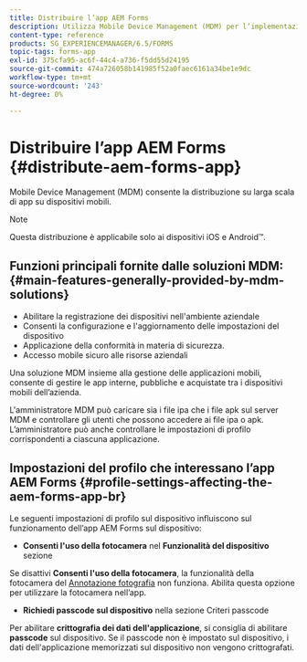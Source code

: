 ```yaml
---
title: Distribuire l’app AEM Forms
description: Utilizza Mobile Device Management (MDM) per l’implementazione su larga scala di app su dispositivi mobili.
content-type: reference
products: SG_EXPERIENCEMANAGER/6.5/FORMS
topic-tags: forms-app
exl-id: 375cfa95-ac6f-44c4-a736-f5dd55d24195
source-git-commit: 474a726058b141985f52a0faec6161a34be1e9dc
workflow-type: tm+mt
source-wordcount: '243'
ht-degree: 0%

---
```


# Distribuire l’app AEM Forms {#distribute-aem-forms-app}

Mobile Device Management (MDM) consente la distribuzione su larga scala di app su dispositivi mobili.

>[!NOTE]
>
>Questa distribuzione è applicabile solo ai dispositivi iOS e Android™.

## Funzioni principali fornite dalle soluzioni MDM: {#main-features-generally-provided-by-mdm-solutions}

* Abilitare la registrazione dei dispositivi nell&#39;ambiente aziendale
* Consenti la configurazione e l&#39;aggiornamento delle impostazioni del dispositivo
* Applicazione della conformità in materia di sicurezza.
* Accesso mobile sicuro alle risorse aziendali

Una soluzione MDM insieme alla gestione delle applicazioni mobili, consente di gestire le app interne, pubbliche e acquistate tra i dispositivi mobili dell’azienda.

L&#39;amministratore MDM può caricare sia i file ipa che i file apk sul server MDM e controllare gli utenti che possono accedere ai file ipa o apk. L’amministratore può anche controllare le impostazioni di profilo corrispondenti a ciascuna applicazione.

## Impostazioni del profilo che interessano l’app AEM Forms {#profile-settings-affecting-the-aem-forms-app-br}

Le seguenti impostazioni di profilo sul dispositivo influiscono sul funzionamento dell’app AEM Forms sul dispositivo:

* **Consenti l&#39;uso della fotocamera** nel **Funzionalità del dispositivo** sezione

Se disattivi **Consenti l&#39;uso della fotocamera**, la funzionalità della fotocamera del [Annotazione fotografia](/help/forms/using/add-attachments.md) non funziona. Abilita questa opzione per utilizzare la fotocamera nell’app.

* **Richiedi passcode sul dispositivo** nella sezione Criteri passcode

Per abilitare **crittografia dei dati dell&#39;applicazione**, si consiglia di abilitare **passcode** sul dispositivo. Se il passcode non è impostato sul dispositivo, i dati dell&#39;applicazione memorizzati sul dispositivo non vengono crittografati.
